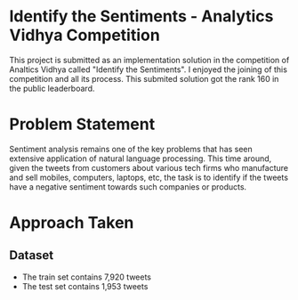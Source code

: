 # Identify the Sentiments - Analytics Vidhya Competition

This project is submitted as an implementation solution in the competition of Analtics Vidhya called "Identify the Sentiments". I enjoyed the joining of this competition and all its process. This submited solution got the rank 160 in the public leaderboard.


# Problem Statement
Sentiment analysis remains one of the key problems that has seen extensive application of natural language processing. This time around, given the tweets from customers about various tech firms who manufacture and sell mobiles, computers, laptops, etc, the task is to identify if the tweets have a negative sentiment towards such companies or products.

# Approach Taken

## Dataset

- The train set contains 7,920 tweets
- The test set contains 1,953 tweets

